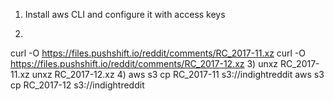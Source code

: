 1) Install aws CLI and configure it with access keys

2)

 curl -O https://files.pushshift.io/reddit/comments/RC_2017-11.xz
 curl -O https://files.pushshift.io/reddit/comments/RC_2017-12.xz
3)
 unxz RC_2017-11.xz 
 unxz RC_2017-12.xz
4) 
 aws s3 cp RC_2017-11  s3://indightreddit
 aws s3 cp RC_2017-12  s3://indightreddit



